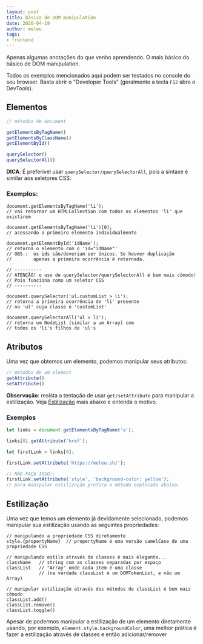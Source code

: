 ```yaml
---
layout: post
title: básico de DOM manipulation
date: 2020-04-19
author: meleu
tags:
- frontend
---
```


Apenas algumas anotações do que venho aprendendo. O mais básico do básico de DOM manipulation.

Todos os exemplos mencionados aqui podem ser testados no console do seu browser. Basta abrir o "Developer Tools" (geralmente a tecla `F12` abre o DevTools).

## Elementos

```js
// métodos de document

getElementsByTagName()
getElementsByClassName()
getElementById()

querySelector()
querySelectorAll()
```
**DICA**: É preferível usar `querySelector/querySelectorAll`, pois a sintaxe é similar aos seletores CSS.

### Exemplos:

```
document.getElementsByTagName('li');
// vai retornar um HTMLCollection com todos os elementos 'li' que existirem

document.getElementsByTagName('li')[0];
// acessando o primeiro elemento individualmente

document.getElementById('idName');
// retorna o elemento com o 'id="idName"'
// OBS.:  os ids são/deveriam ser únicos. Se houver duplicação
//        apenas a primeira ocorrência é retornada.

// ----------
// ATENÇÃO! o uso de querySelector/querySelectorAll é bem mais cômodo!
// Pois funciona como um seletor CSS
// ----------

document.querySelector('ul.customList > li');
// retorna a primeira ocorrência de 'li' presente
// no 'ul' cuja classe é 'customList'

document.querySelectorAll('ul > li');
// retorna um NodeList (similar a um Array) com
// todos os 'li's filhos de 'ul's

```

## Atributos

Uma vez que obtemos um elemento, podemos manipular seus atributos:

```js
// métodos de um element
getAttribute()
setAttribute()
```

**Observação**: resista a tentação de usar `get/setAttribute` para manipular a estilização. Veja [Estilização](#estilização) mais abaixo e entenda o motivo.

### Exemplos

```js
let links = document.getElementsByTagName('a');

links[0].getAttribute('href');

let firstLink = links[0];

firstLink.setAttribute('https://meleu.sh/');

// NÃO FAÇA ISSO!:
firstLink.setAttribute('style', 'background-color: yellow');
// para manipular estilização prefira o método explicado abaixo.
```


## Estilização

Uma vez que temos um elemento já devidamente selecionado, podemos manipular sua estilização usando as seguintes propriedades:
```
// manipulando a propriedade CSS diretamente
style.{propertyName}  // propertyName é uma versão camelCase de uma propriedade CSS

// manipulando estilo através de classes é mais elegante...
className   // string com as classes separadas por espaço
classList   // "Array" onde cada item é uma classe
            // (na verdade classList é um DOMTokenList, e não um Array)

// manipular estilização através dos métodos de classList é bem mais cômodo
classList.add()
classList.remove()
classList.toggle()
```
Apesar de podermos manipular a estilização de um elemento diretamente usando, por exemplo, `element.style.backgroundColor`, uma melhor prática é fazer a estilização através de classes e então adicionar/remover
<!--stackedit_data:
eyJoaXN0b3J5IjpbLTQyMjI1NTc4NiwtOTQwOTQ3MjQxXX0=
-->